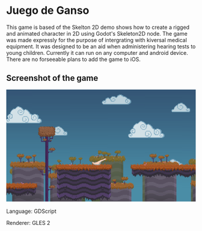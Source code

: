 # Juego de Ganso

This game is based of the Skelton 2D demo shows how to create a rigged and animated character in 2D using
Godot's Skeleton2D node. The game was made expressly for the purpose of intergrating with kiversal medical equipment. It was designed to be an aid when administering hearing tests to young children. Currently it can run on any computer and android device. There are no forseeable plans to add the game to iOS.

## Screenshot of the game
![alttext](https://github.com/aidan4th/juego-de-ganso/blob/master/screenshots/Screenshot.png?raw=true)

Language: GDScript

Renderer: GLES 2
